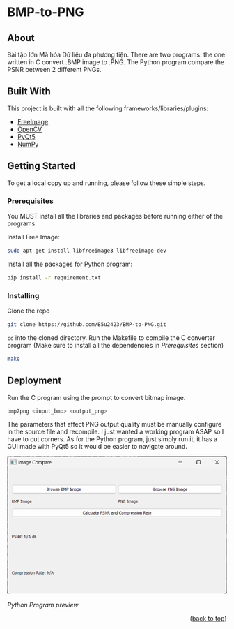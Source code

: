 <a id="readme-top"></a>

# BMP-to-PNG

## About 

Bài tập lớn Mã hóa Dữ liệu đa phương tiện. There are two programs: the one written in C convert .BMP image to .PNG. The Python program compare the PSNR between 2 different PNGs.

## Built With

This project is built with all the following frameworks/libraries/plugins:

* [FreeImage](https://freeimage.sourceforge.io/) 
* [OpenCV](https://pypi.org/project/opencv-python/)
* [PyQt5](https://pypi.org/project/PyQt5/)
* [NumPy](https://numpy.org/)

## Getting Started

To get a local copy up and running, please follow these simple steps. 

### Prerequisites

You MUST install all the libraries and packages before running either of the programs.

Install Free Image:

```bash
sudo apt-get install libfreeimage3 libfreeimage-dev
```

Install all the packages for Python program:

```bash
pip install -r requirement.txt
```

### Installing

Clone the repo

```bash
git clone https://github.com/B5u2423/BMP-to-PNG.git
```

`cd` into the cloned directory. Run the Makefile to compile the C converter program (Make sure to install all the dependencies in *Prerequisites* section)

```bash
make
```

## Deployment

Run the C program using the prompt to convert bitmap image. 

```bash
bmp2png <input_bmp> <output_png>
```

The parameters that affect PNG output quality must be manually configure in the source file and recompile. I just wanted a working program ASAP so I have to cut corners. As for the Python program, just simply run it, it has a GUI made with PyQt5 so it would be easier to navigate around.

![Python Program Preview](./assets/py-program-demo.png)

*Python Program preview*

<p align="right">(<a href="#readme-top">back to top</a>)</p>
